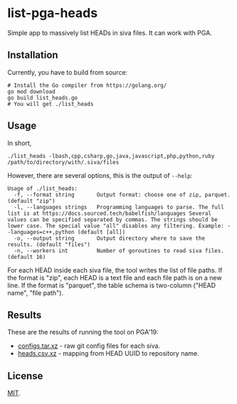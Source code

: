 # list-pga-heads

Simple app to massively list HEADs in siva files. It can work with PGA.

## Installation

Currently, you have to build from source:

```
# Install the Go compiler from https://golang.org/
go mod download
go build list_heads.go
# You will get ./list_heads
```

## Usage

In short,

```
./list_heads -lbash,cpp,csharp,go,java,javascript,php,python,ruby /path/to/directory/with/.siva/files
```

However, there are several options, this is the output of `--help`:

```
Usage of ./list_heads:
  -f, --format string       Output format: choose one of zip, parquet. (default "zip")
  -l, --languages strings   Programming languages to parse. The full list is at https://docs.sourced.tech/babelfish/languages Several values can be specified separated by commas. The strings should be lower case. The special value "all" disables any filtering. Example: --languages=c++,python (default [all])
  -o, --output string       Output directory where to save the results. (default "files")
  -n, --workers int         Number of goroutines to read siva files. (default 16)
```

For each HEAD inside each siva file, the tool writes the list of file paths. If the format is "zip",
each HEAD is a text file and each file path is on a new line. If the format is "parquet",
the table schema is two-column ("HEAD name", "file path").

## Results

These are the results of running the tool on PGA'19:

- [configs.tar.xz](https://drive.google.com/open?id=1_cij4BMrPiKVBVdZyUzg1iOhB3pL6EPR) - raw git config files for each siva.
- [heads.csv.xz](https://drive.google.com/open?id=136vsGWfIwfd0IrAdfphIU6lkMmme4-Pj) - mapping from HEAD UUID to repository name.

## License

[MIT](https://tldrlegal.com/license/mit-license).
